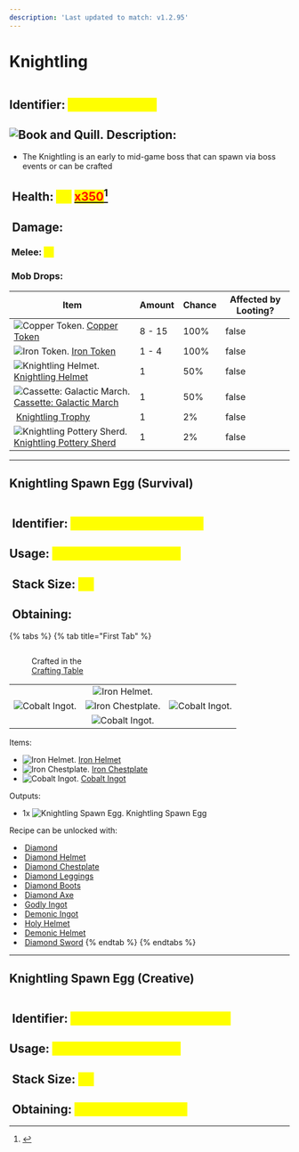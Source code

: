 ```yaml
---
description: 'Last updated to match: v1.2.95'
---
```


# Knightling

<figure><img src="https://github.com/ItsMePok/PFE/blob/wikiAssets/Entity/knightling.png?raw=true" alt=""><figcaption></figcaption></figure>

## <img src="https://minecraft.wiki/images/Name_Tag_JE2_BE2.png?cbdc1" alt="" data-size="line">Identifier: <mark style="color:yellow;">**poke:knightling**</mark> <a href="#identifier" id="identifier"></a>

## <img src="https://minecraft.wiki/images/Book_and_Quill_JE2_BE2.png?2128f" alt="Book and Quill." data-size="line"> Description: <a href="#description" id="description"></a>

* The Knightling is an early to mid-game boss that can spawn via boss events or can be crafted

## <img src="https://minecraft.wiki/images/Regeneration_JE3_BE2.png?86acf" alt="" data-size="line"> Health: <mark style="color:yellow;">20</mark> <img src="https://github.com/user-attachments/assets/d579487f-a02f-4807-b80e-a10225154437" alt="" data-size="line">[<mark style="color:red;">x350</mark>](#user-content-fn-1)[^1]

## <img src="https://minecraft.wiki/images/Strength_JE3_BE2.png?0494e" alt="" data-size="line"> Damage:

### <img src="https://minecraft.wiki/images/Iron_Sword_JE2_BE2.png?62770" alt="" data-size="line"> Melee: <mark style="color:yellow;">18</mark> <img src="https://github.com/user-attachments/assets/d579487f-a02f-4807-b80e-a10225154437" alt="" data-size="line"><img src="https://github.com/user-attachments/assets/d579487f-a02f-4807-b80e-a10225154437" alt="" data-size="line"><img src="https://github.com/user-attachments/assets/d579487f-a02f-4807-b80e-a10225154437" alt="" data-size="line"><img src="https://github.com/user-attachments/assets/d579487f-a02f-4807-b80e-a10225154437" alt="" data-size="line"><img src="https://github.com/user-attachments/assets/d579487f-a02f-4807-b80e-a10225154437" alt="" data-size="line"><img src="https://github.com/user-attachments/assets/d579487f-a02f-4807-b80e-a10225154437" alt="" data-size="line"><img src="https://github.com/user-attachments/assets/d579487f-a02f-4807-b80e-a10225154437" alt="" data-size="line"><img src="https://github.com/user-attachments/assets/d579487f-a02f-4807-b80e-a10225154437" alt="" data-size="line"><img src="https://github.com/user-attachments/assets/d579487f-a02f-4807-b80e-a10225154437" alt="" data-size="line">

### <img src="https://github.com/ItsMePok/PFE/blob/wikiAssets/wikiMain/chest_question.png?raw=true" alt="" data-size="line"> Mob Drops:

<table><thead><tr><th>Item</th><th>Amount</th><th>Chance</th><th data-type="checkbox">Affected by Looting?</th></tr></thead><tbody><tr><td><img src="https://github.com/ItsMePok/PFE/blob/wikiAssets/wikiMain/copper_token.png?raw=true" alt="Copper Token." data-size="line"> <a href="../../items/currency/tokens/copper-token.md">Copper Token</a></td><td>8 - 15</td><td>100%</td><td>false</td></tr><tr><td><img src="https://github.com/ItsMePok/PFE/blob/wikiAssets/wikiMain/iron_token.png?raw=true" alt="Iron Token." data-size="line"> <a href="../../items/currency/tokens/iron-token.md">Iron Token</a></td><td>1 - 4</td><td>100%</td><td>false</td></tr><tr><td><img src="https://github.com/ItsMePok/PFE/blob/wikiAssets/wikiMain/knightling_helmet.png?raw=true" alt="Knightling Helmet." data-size="line"> <a href="../../armor/knightling-helmet.md">Knightling Helmet</a></td><td>1</td><td>50%</td><td>false</td></tr><tr><td><img src="https://github.com/ItsMePok/PFE/blob/wikiAssets/wikiMain/cassette_galactic_march.png?raw=true" alt="Cassette: Galactic March." data-size="line"> <a href="../../misc-other-info/music-sound-effects/music/galactic-march.md">Cassette: Galactic March</a></td><td>1</td><td>50%</td><td>false</td></tr><tr><td><img src="https://github.com/ItsMePok/PFE/blob/wikiAssets/blockRenders/KnightlingTrophy.png?raw=true" alt=""> <a href="../../blocks/trophies/knightling-trophy.md">Knightling Trophy</a></td><td>1</td><td>2%</td><td>false</td></tr><tr><td><img src="https://github.com/ItsMePok/PFE/blob/wikiAssets/wikiMain/knightling_pottery_sherd.png?raw=true" alt="Knightling Pottery Sherd." data-size="line"> <a href="../../blocks/pottery-sherds/knightling-pottery-sherd.md">Knightling Pottery Sherd</a></td><td>1</td><td>2%</td><td>false</td></tr></tbody></table>

***

## Knightling Spawn Egg (Survival)

<figure><img src="https://github.com/ItsMePok/PFE/blob/wikiAssets/wikiMain/knightling_spawn_egg.png?raw=true" alt=""><figcaption></figcaption></figure>

## <img src="https://minecraft.wiki/images/Name_Tag_JE2_BE2.png?cbdc1" alt="" data-size="line"> Identifier: <mark style="color:yellow;">**poke:spawn\_knightling**</mark> <a href="#identifier" id="identifier"></a>

## Usage: <mark style="color:yellow;">Spawns the Knightling</mark> <a href="#usage" id="usage"></a>

## <img src="https://minecraft.wiki/images/Light_Gray_Bundle_JE1_BE1.png?b552e" alt="" data-size="line"> Stack Size: <mark style="color:yellow;">64</mark> <a href="#stack-size" id="stack-size"></a>

## <img src="https://minecraft.wiki/images/thumb/Crafting_Table_JE4_BE3.png/150px-Crafting_Table_JE4_BE3.png?5767f" alt="" data-size="line"> Obtaining: <a href="#obtaining" id="obtaining"></a>

{% tabs %}
{% tab title="First Tab" %}
<figure><img src="https://minecraft.wiki/images/thumb/Crafting_Table_JE4_BE3.png/150px-Crafting_Table_JE4_BE3.png?5767f" alt=""><figcaption><p>Crafted in the<br><a href="https://minecraft.wiki/w/Crafting_Table">Crafting Table</a></p></figcaption></figure>

|                                                                                                      |                                                                                                      |                                                                                                      |
| :--------------------------------------------------------------------------------------------------: | :--------------------------------------------------------------------------------------------------: | :--------------------------------------------------------------------------------------------------: |
|                                                                                                      |         ![Iron Helmet.](https://minecraft.wiki/images/Iron_Helmet_\(item\)_JE2_BE2.png?ba60b)        |                                                                                                      |
| ![Cobalt Ingot.](https://github.com/ItsMePok/PFE/blob/wikiAssets/wikiMain/cobalt_ingot.png?raw=true) |     ![Iron Chestplate.](https://minecraft.wiki/images/Iron_Chestplate_\(item\)_JE2_BE2.png?41965)    | ![Cobalt Ingot.](https://github.com/ItsMePok/PFE/blob/wikiAssets/wikiMain/cobalt_ingot.png?raw=true) |
|                                                                                                      | ![Cobalt Ingot.](https://github.com/ItsMePok/PFE/blob/wikiAssets/wikiMain/cobalt_ingot.png?raw=true) |                                                                                                      |

Items:

* <img src="https://minecraft.wiki/images/Iron_Helmet_(item)_JE2_BE2.png?ba60b" alt="Iron Helmet." data-size="line"> [Iron Helmet](https://minecraft.wiki/w/Iron_Helmet)
* <img src="https://minecraft.wiki/images/Iron_Chestplate_(item)_JE2_BE2.png?41965" alt="Iron Chestplate." data-size="line"> [Iron Chestplate](https://minecraft.wiki/w/Iron_Chestplate)
* <img src="https://github.com/ItsMePok/PFE/blob/wikiAssets/wikiMain/cobalt_ingot.png?raw=true" alt="Cobalt Ingot." data-size="line"> [Cobalt Ingot](../../items/ingots/cobalt-ingot.md)

Outputs:

* 1x <img src="https://github.com/ItsMePok/PFE/blob/wikiAssets/wikiMain/knightling_spawn_egg.png?raw=true" alt="Knightling Spawn Egg." data-size="line"> Knightling Spawn Egg

Recipe can be unlocked with:

* <img src="https://minecraft.wiki/images/Diamond_JE3_BE3.png?99d00" alt="" data-size="line"> [Diamond](https://minecraft.wiki/w/Diamond)
* <img src="https://minecraft.wiki/images/Diamond_Helmet_(item)_JE3_BE3.png?10be8" alt="" data-size="line"> [Diamond Helmet](https://minecraft.wiki/w/Diamond_Helmet)
* <img src="https://minecraft.wiki/images/Diamond_Chestplate_(item)_JE2_BE2.png?d2f93" alt="" data-size="line"> [Diamond Chestplate](https://minecraft.wiki/w/Diamond_Chestplate)
* <img src="https://minecraft.wiki/images/Diamond_Leggings_(item)_JE3_BE3.png?66034" alt="" data-size="line"> [Diamond Leggings](https://minecraft.wiki/w/Diamond_Leggings)
* <img src="https://minecraft.wiki/images/Diamond_Boots_(item)_JE3_BE3.png?366b7" alt="" data-size="line"> [Diamond Boots](https://minecraft.wiki/w/Diamond_Boots)
* <img src="https://minecraft.wiki/images/Diamond_Axe_JE3_BE3.png?99125" alt="" data-size="line"> [Diamond Axe](https://minecraft.wiki/w/Diamond_Axe)
* <img src="https://github.com/ItsMePok/PFE/blob/wikiAssets/wikiMain/godly_ingot.png?raw=true" alt="" data-size="line"> [Godly Ingot](../../items/ingots/godly-ingot.md)
* <img src="https://github.com/ItsMePok/PFE/blob/wikiAssets/wikiMain/demonic_ingot.png?raw=true" alt="" data-size="line"> [Demonic Ingot](../../items/ingots/demonic-ingot.md)
* <img src="https://github.com/ItsMePok/PFE/blob/wikiAssets/wikiMain/holy_helmet.png?raw=true" alt="" data-size="line"> [Holy Helmet](../../armor/full-armor-sets/holy-armor.md#holy-helmet)
* <img src="https://github.com/ItsMePok/PFE/blob/wikiAssets/wikiMain/demonic_helmet.png?raw=true" alt="" data-size="line"> [Demonic Helmet](../../armor/full-armor-sets/demonic-armor.md#demonic-helmet)
* <img src="https://minecraft.wiki/images/Diamond_Sword_JE3_BE3.png?24296" alt="" data-size="line"> [Diamond Sword](https://minecraft.wiki/w/Diamond_Sword)
{% endtab %}
{% endtabs %}

***

## Knightling Spawn Egg (Creative)

<figure><img src="https://github.com/ItsMePok/PFE/blob/wikiAssets/wikiMain/knightling_spawn_egg.png?raw=true" alt=""><figcaption></figcaption></figure>

## <img src="https://minecraft.wiki/images/Name_Tag_JE2_BE2.png?cbdc1" alt="" data-size="line"> Identifier: <mark style="color:yellow;">**poke:knightling\_spawn\_egg**</mark> <a href="#identifier" id="identifier"></a>

## Usage: <mark style="color:yellow;">Spawns the Knightling</mark> <a href="#usage" id="usage"></a>

## <img src="https://minecraft.wiki/images/Light_Gray_Bundle_JE1_BE1.png?b552e" alt="" data-size="line"> Stack Size: <mark style="color:yellow;">64</mark> <a href="#stack-size" id="stack-size"></a>

## <img src="https://minecraft.wiki/images/thumb/Crafting_Table_JE4_BE3.png/150px-Crafting_Table_JE4_BE3.png?5767f" alt="" data-size="line"> Obtaining: <mark style="color:yellow;">Creative Mode Only</mark> <a href="#obtaining" id="obtaining"></a>

[^1]: <img src="https://github.com/user-attachments/assets/d579487f-a02f-4807-b80e-a10225154437" alt="" data-size="line"><img src="https://github.com/user-attachments/assets/d579487f-a02f-4807-b80e-a10225154437" alt="" data-size="line"><img src="https://github.com/user-attachments/assets/d579487f-a02f-4807-b80e-a10225154437" alt="" data-size="line"><img src="https://github.com/user-attachments/assets/d579487f-a02f-4807-b80e-a10225154437" alt="" data-size="line"><img src="https://github.com/user-attachments/assets/d579487f-a02f-4807-b80e-a10225154437" alt="" data-size="line"><img src="https://github.com/user-attachments/assets/d579487f-a02f-4807-b80e-a10225154437" alt="" data-size="line"><img src="https://github.com/user-attachments/assets/d579487f-a02f-4807-b80e-a10225154437" alt="" data-size="line"><img src="https://github.com/user-attachments/assets/d579487f-a02f-4807-b80e-a10225154437" alt="" data-size="line"><img src="https://github.com/user-attachments/assets/d579487f-a02f-4807-b80e-a10225154437" alt="" data-size="line"><img src="https://github.com/user-attachments/assets/d579487f-a02f-4807-b80e-a10225154437" alt="" data-size="line"><img src="https://github.com/user-attachments/assets/d579487f-a02f-4807-b80e-a10225154437" alt="" data-size="line"><img src="https://github.com/user-attachments/assets/d579487f-a02f-4807-b80e-a10225154437" alt="" data-size="line"><img src="https://github.com/user-attachments/assets/d579487f-a02f-4807-b80e-a10225154437" alt="" data-size="line"><img src="https://github.com/user-attachments/assets/d579487f-a02f-4807-b80e-a10225154437" alt="" data-size="line"><img src="https://github.com/user-attachments/assets/d579487f-a02f-4807-b80e-a10225154437" alt="" data-size="line"><img src="https://github.com/user-attachments/assets/d579487f-a02f-4807-b80e-a10225154437" alt="" data-size="line"><img src="https://github.com/user-attachments/assets/d579487f-a02f-4807-b80e-a10225154437" alt="" data-size="line"><img src="https://github.com/user-attachments/assets/d579487f-a02f-4807-b80e-a10225154437" alt="" data-size="line"><img src="https://github.com/user-attachments/assets/d579487f-a02f-4807-b80e-a10225154437" alt="" data-size="line"><img src="https://github.com/user-attachments/assets/d579487f-a02f-4807-b80e-a10225154437" alt="" data-size="line"><img src="https://github.com/user-attachments/assets/d579487f-a02f-4807-b80e-a10225154437" alt="" data-size="line"><img src="https://github.com/user-attachments/assets/d579487f-a02f-4807-b80e-a10225154437" alt="" data-size="line"><img src="https://github.com/user-attachments/assets/d579487f-a02f-4807-b80e-a10225154437" alt="" data-size="line"><img src="https://github.com/user-attachments/assets/d579487f-a02f-4807-b80e-a10225154437" alt="" data-size="line"><img src="https://github.com/user-attachments/assets/d579487f-a02f-4807-b80e-a10225154437" alt="" data-size="line"><img src="https://github.com/user-attachments/assets/d579487f-a02f-4807-b80e-a10225154437" alt="" data-size="line"><img src="https://github.com/user-attachments/assets/d579487f-a02f-4807-b80e-a10225154437" alt="" data-size="line"><img src="https://github.com/user-attachments/assets/d579487f-a02f-4807-b80e-a10225154437" alt="" data-size="line"><img src="https://github.com/user-attachments/assets/d579487f-a02f-4807-b80e-a10225154437" alt="" data-size="line"><img src="https://github.com/user-attachments/assets/d579487f-a02f-4807-b80e-a10225154437" alt="" data-size="line"><img src="https://github.com/user-attachments/assets/d579487f-a02f-4807-b80e-a10225154437" alt="" data-size="line"><img src="https://github.com/user-attachments/assets/d579487f-a02f-4807-b80e-a10225154437" alt="" data-size="line"><img src="https://github.com/user-attachments/assets/d579487f-a02f-4807-b80e-a10225154437" alt="" data-size="line"><img src="https://github.com/user-attachments/assets/d579487f-a02f-4807-b80e-a10225154437" alt="" data-size="line"><img src="https://github.com/user-attachments/assets/d579487f-a02f-4807-b80e-a10225154437" alt="" data-size="line"><img src="https://github.com/user-attachments/assets/d579487f-a02f-4807-b80e-a10225154437" alt="" data-size="line"><img src="https://github.com/user-attachments/assets/d579487f-a02f-4807-b80e-a10225154437" alt="" data-size="line"><img src="https://github.com/user-attachments/assets/d579487f-a02f-4807-b80e-a10225154437" alt="" data-size="line"><img src="https://github.com/user-attachments/assets/d579487f-a02f-4807-b80e-a10225154437" alt="" data-size="line"><img src="https://github.com/user-attachments/assets/d579487f-a02f-4807-b80e-a10225154437" alt="" data-size="line"><img src="https://github.com/user-attachments/assets/d579487f-a02f-4807-b80e-a10225154437" alt="" data-size="line"><img src="https://github.com/user-attachments/assets/d579487f-a02f-4807-b80e-a10225154437" alt="" data-size="line"><img src="https://github.com/user-attachments/assets/d579487f-a02f-4807-b80e-a10225154437" alt="" data-size="line"><img src="https://github.com/user-attachments/assets/d579487f-a02f-4807-b80e-a10225154437" alt="" data-size="line"><img src="https://github.com/user-attachments/assets/d579487f-a02f-4807-b80e-a10225154437" alt="" data-size="line"><img src="https://github.com/user-attachments/assets/d579487f-a02f-4807-b80e-a10225154437" alt="" data-size="line"><img src="https://github.com/user-attachments/assets/d579487f-a02f-4807-b80e-a10225154437" alt="" data-size="line"><img src="https://github.com/user-attachments/assets/d579487f-a02f-4807-b80e-a10225154437" alt="" data-size="line"><img src="https://github.com/user-attachments/assets/d579487f-a02f-4807-b80e-a10225154437" alt="" data-size="line"><img src="https://github.com/user-attachments/assets/d579487f-a02f-4807-b80e-a10225154437" alt="" data-size="line"><img src="https://github.com/user-attachments/assets/d579487f-a02f-4807-b80e-a10225154437" alt="" data-size="line"><img src="https://github.com/user-attachments/assets/d579487f-a02f-4807-b80e-a10225154437" alt="" data-size="line"><img src="https://github.com/user-attachments/assets/d579487f-a02f-4807-b80e-a10225154437" alt="" data-size="line"><img src="https://github.com/user-attachments/assets/d579487f-a02f-4807-b80e-a10225154437" alt="" data-size="line"><img src="https://github.com/user-attachments/assets/d579487f-a02f-4807-b80e-a10225154437" alt="" data-size="line"><img src="https://github.com/user-attachments/assets/d579487f-a02f-4807-b80e-a10225154437" alt="" data-size="line"><img src="https://github.com/user-attachments/assets/d579487f-a02f-4807-b80e-a10225154437" alt="" data-size="line"><img src="https://github.com/user-attachments/assets/d579487f-a02f-4807-b80e-a10225154437" alt="" data-size="line"><img src="https://github.com/user-attachments/assets/d579487f-a02f-4807-b80e-a10225154437" alt="" data-size="line"><img src="https://github.com/user-attachments/assets/d579487f-a02f-4807-b80e-a10225154437" alt="" data-size="line"><img src="https://github.com/user-attachments/assets/d579487f-a02f-4807-b80e-a10225154437" alt="" data-size="line"><img src="https://github.com/user-attachments/assets/d579487f-a02f-4807-b80e-a10225154437" alt="" data-size="line"><img src="https://github.com/user-attachments/assets/d579487f-a02f-4807-b80e-a10225154437" alt="" data-size="line"><img src="https://github.com/user-attachments/assets/d579487f-a02f-4807-b80e-a10225154437" alt="" data-size="line"><img src="https://github.com/user-attachments/assets/d579487f-a02f-4807-b80e-a10225154437" alt="" data-size="line"><img src="https://github.com/user-attachments/assets/d579487f-a02f-4807-b80e-a10225154437" alt="" data-size="line"><img src="https://github.com/user-attachments/assets/d579487f-a02f-4807-b80e-a10225154437" alt="" data-size="line"><img src="https://github.com/user-attachments/assets/d579487f-a02f-4807-b80e-a10225154437" alt="" data-size="line"><img src="https://github.com/user-attachments/assets/d579487f-a02f-4807-b80e-a10225154437" alt="" data-size="line"><img src="https://github.com/user-attachments/assets/d579487f-a02f-4807-b80e-a10225154437" alt="" data-size="line"><img src="https://github.com/user-attachments/assets/d579487f-a02f-4807-b80e-a10225154437" alt="" data-size="line"><img src="https://github.com/user-attachments/assets/d579487f-a02f-4807-b80e-a10225154437" alt="" data-size="line"><img src="https://github.com/user-attachments/assets/d579487f-a02f-4807-b80e-a10225154437" alt="" data-size="line"><img src="https://github.com/user-attachments/assets/d579487f-a02f-4807-b80e-a10225154437" alt="" data-size="line"><img src="https://github.com/user-attachments/assets/d579487f-a02f-4807-b80e-a10225154437" alt="" data-size="line"><img src="https://github.com/user-attachments/assets/d579487f-a02f-4807-b80e-a10225154437" alt="" data-size="line"><img src="https://github.com/user-attachments/assets/d579487f-a02f-4807-b80e-a10225154437" alt="" data-size="line"><img src="https://github.com/user-attachments/assets/d579487f-a02f-4807-b80e-a10225154437" alt="" data-size="line"><img src="https://github.com/user-attachments/assets/d579487f-a02f-4807-b80e-a10225154437" alt="" data-size="line"><img src="https://github.com/user-attachments/assets/d579487f-a02f-4807-b80e-a10225154437" alt="" data-size="line"><img src="https://github.com/user-attachments/assets/d579487f-a02f-4807-b80e-a10225154437" alt="" data-size="line"><img src="https://github.com/user-attachments/assets/d579487f-a02f-4807-b80e-a10225154437" alt="" data-size="line"><img src="https://github.com/user-attachments/assets/d579487f-a02f-4807-b80e-a10225154437" alt="" data-size="line"><img src="https://github.com/user-attachments/assets/d579487f-a02f-4807-b80e-a10225154437" alt="" data-size="line"><img src="https://github.com/user-attachments/assets/d579487f-a02f-4807-b80e-a10225154437" alt="" data-size="line"><img src="https://github.com/user-attachments/assets/d579487f-a02f-4807-b80e-a10225154437" alt="" data-size="line"><img src="https://github.com/user-attachments/assets/d579487f-a02f-4807-b80e-a10225154437" alt="" data-size="line"><img src="https://github.com/user-attachments/assets/d579487f-a02f-4807-b80e-a10225154437" alt="" data-size="line"><img src="https://github.com/user-attachments/assets/d579487f-a02f-4807-b80e-a10225154437" alt="" data-size="line"><img src="https://github.com/user-attachments/assets/d579487f-a02f-4807-b80e-a10225154437" alt="" data-size="line"><img src="https://github.com/user-attachments/assets/d579487f-a02f-4807-b80e-a10225154437" alt="" data-size="line"><img src="https://github.com/user-attachments/assets/d579487f-a02f-4807-b80e-a10225154437" alt="" data-size="line"><img src="https://github.com/user-attachments/assets/d579487f-a02f-4807-b80e-a10225154437" alt="" data-size="line"><img src="https://github.com/user-attachments/assets/d579487f-a02f-4807-b80e-a10225154437" alt="" data-size="line"><img src="https://github.com/user-attachments/assets/d579487f-a02f-4807-b80e-a10225154437" alt="" data-size="line"><img src="https://github.com/user-attachments/assets/d579487f-a02f-4807-b80e-a10225154437" alt="" data-size="line"><img src="https://github.com/user-attachments/assets/d579487f-a02f-4807-b80e-a10225154437" alt="" data-size="line"><img src="https://github.com/user-attachments/assets/d579487f-a02f-4807-b80e-a10225154437" alt="" data-size="line"><img src="https://github.com/user-attachments/assets/d579487f-a02f-4807-b80e-a10225154437" alt="" data-size="line"><img src="https://github.com/user-attachments/assets/d579487f-a02f-4807-b80e-a10225154437" alt="" data-size="line"><img src="https://github.com/user-attachments/assets/d579487f-a02f-4807-b80e-a10225154437" alt="" data-size="line"><img src="https://github.com/user-attachments/assets/d579487f-a02f-4807-b80e-a10225154437" alt="" data-size="line"><img src="https://github.com/user-attachments/assets/d579487f-a02f-4807-b80e-a10225154437" alt="" data-size="line"><img src="https://github.com/user-attachments/assets/d579487f-a02f-4807-b80e-a10225154437" alt="" data-size="line"><img src="https://github.com/user-attachments/assets/d579487f-a02f-4807-b80e-a10225154437" alt="" data-size="line"><img src="https://github.com/user-attachments/assets/d579487f-a02f-4807-b80e-a10225154437" alt="" data-size="line"><img src="https://github.com/user-attachments/assets/d579487f-a02f-4807-b80e-a10225154437" alt="" data-size="line"><img src="https://github.com/user-attachments/assets/d579487f-a02f-4807-b80e-a10225154437" alt="" data-size="line"><img src="https://github.com/user-attachments/assets/d579487f-a02f-4807-b80e-a10225154437" alt="" data-size="line"><img src="https://github.com/user-attachments/assets/d579487f-a02f-4807-b80e-a10225154437" alt="" data-size="line"><img src="https://github.com/user-attachments/assets/d579487f-a02f-4807-b80e-a10225154437" alt="" data-size="line"><img src="https://github.com/user-attachments/assets/d579487f-a02f-4807-b80e-a10225154437" alt="" data-size="line"><img src="https://github.com/user-attachments/assets/d579487f-a02f-4807-b80e-a10225154437" alt="" data-size="line"><img src="https://github.com/user-attachments/assets/d579487f-a02f-4807-b80e-a10225154437" alt="" data-size="line"><img src="https://github.com/user-attachments/assets/d579487f-a02f-4807-b80e-a10225154437" alt="" data-size="line"><img src="https://github.com/user-attachments/assets/d579487f-a02f-4807-b80e-a10225154437" alt="" data-size="line"><img src="https://github.com/user-attachments/assets/d579487f-a02f-4807-b80e-a10225154437" alt="" data-size="line"><img src="https://github.com/user-attachments/assets/d579487f-a02f-4807-b80e-a10225154437" alt="" data-size="line"><img src="https://github.com/user-attachments/assets/d579487f-a02f-4807-b80e-a10225154437" alt="" data-size="line"><img src="https://github.com/user-attachments/assets/d579487f-a02f-4807-b80e-a10225154437" alt="" data-size="line"><img src="https://github.com/user-attachments/assets/d579487f-a02f-4807-b80e-a10225154437" alt="" data-size="line"><img src="https://github.com/user-attachments/assets/d579487f-a02f-4807-b80e-a10225154437" alt="" data-size="line"><img src="https://github.com/user-attachments/assets/d579487f-a02f-4807-b80e-a10225154437" alt="" data-size="line"><img src="https://github.com/user-attachments/assets/d579487f-a02f-4807-b80e-a10225154437" alt="" data-size="line"><img src="https://github.com/user-attachments/assets/d579487f-a02f-4807-b80e-a10225154437" alt="" data-size="line"><img src="https://github.com/user-attachments/assets/d579487f-a02f-4807-b80e-a10225154437" alt="" data-size="line"><img src="https://github.com/user-attachments/assets/d579487f-a02f-4807-b80e-a10225154437" alt="" data-size="line"><img src="https://github.com/user-attachments/assets/d579487f-a02f-4807-b80e-a10225154437" alt="" data-size="line"><img src="https://github.com/user-attachments/assets/d579487f-a02f-4807-b80e-a10225154437" alt="" data-size="line"><img src="https://github.com/user-attachments/assets/d579487f-a02f-4807-b80e-a10225154437" alt="" data-size="line"><img src="https://github.com/user-attachments/assets/d579487f-a02f-4807-b80e-a10225154437" alt="" data-size="line"><img src="https://github.com/user-attachments/assets/d579487f-a02f-4807-b80e-a10225154437" alt="" data-size="line"><img src="https://github.com/user-attachments/assets/d579487f-a02f-4807-b80e-a10225154437" alt="" data-size="line"><img src="https://github.com/user-attachments/assets/d579487f-a02f-4807-b80e-a10225154437" alt="" data-size="line"><img src="https://github.com/user-attachments/assets/d579487f-a02f-4807-b80e-a10225154437" alt="" data-size="line"><img src="https://github.com/user-attachments/assets/d579487f-a02f-4807-b80e-a10225154437" alt="" data-size="line"><img src="https://github.com/user-attachments/assets/d579487f-a02f-4807-b80e-a10225154437" alt="" data-size="line"><img src="https://github.com/user-attachments/assets/d579487f-a02f-4807-b80e-a10225154437" alt="" data-size="line"><img src="https://github.com/user-attachments/assets/d579487f-a02f-4807-b80e-a10225154437" alt="" data-size="line"><img src="https://github.com/user-attachments/assets/d579487f-a02f-4807-b80e-a10225154437" alt="" data-size="line"><img src="https://github.com/user-attachments/assets/d579487f-a02f-4807-b80e-a10225154437" alt="" data-size="line"><img src="https://github.com/user-attachments/assets/d579487f-a02f-4807-b80e-a10225154437" alt="" data-size="line"><img src="https://github.com/user-attachments/assets/d579487f-a02f-4807-b80e-a10225154437" alt="" data-size="line"><img src="https://github.com/user-attachments/assets/d579487f-a02f-4807-b80e-a10225154437" alt="" data-size="line"><img src="https://github.com/user-attachments/assets/d579487f-a02f-4807-b80e-a10225154437" alt="" data-size="line"><img src="https://github.com/user-attachments/assets/d579487f-a02f-4807-b80e-a10225154437" alt="" data-size="line"><img src="https://github.com/user-attachments/assets/d579487f-a02f-4807-b80e-a10225154437" alt="" data-size="line"><img src="https://github.com/user-attachments/assets/d579487f-a02f-4807-b80e-a10225154437" alt="" data-size="line"><img src="https://github.com/user-attachments/assets/d579487f-a02f-4807-b80e-a10225154437" alt="" data-size="line"><img src="https://github.com/user-attachments/assets/d579487f-a02f-4807-b80e-a10225154437" alt="" data-size="line"><img src="https://github.com/user-attachments/assets/d579487f-a02f-4807-b80e-a10225154437" alt="" data-size="line"><img src="https://github.com/user-attachments/assets/d579487f-a02f-4807-b80e-a10225154437" alt="" data-size="line"><img src="https://github.com/user-attachments/assets/d579487f-a02f-4807-b80e-a10225154437" alt="" data-size="line"><img src="https://github.com/user-attachments/assets/d579487f-a02f-4807-b80e-a10225154437" alt="" data-size="line"><img src="https://github.com/user-attachments/assets/d579487f-a02f-4807-b80e-a10225154437" alt="" data-size="line"><img src="https://github.com/user-attachments/assets/d579487f-a02f-4807-b80e-a10225154437" alt="" data-size="line"><img src="https://github.com/user-attachments/assets/d579487f-a02f-4807-b80e-a10225154437" alt="" data-size="line"><img src="https://github.com/user-attachments/assets/d579487f-a02f-4807-b80e-a10225154437" alt="" data-size="line"><img src="https://github.com/user-attachments/assets/d579487f-a02f-4807-b80e-a10225154437" alt="" data-size="line"><img src="https://github.com/user-attachments/assets/d579487f-a02f-4807-b80e-a10225154437" alt="" data-size="line"><img src="https://github.com/user-attachments/assets/d579487f-a02f-4807-b80e-a10225154437" alt="" data-size="line"><img src="https://github.com/user-attachments/assets/d579487f-a02f-4807-b80e-a10225154437" alt="" data-size="line"><img src="https://github.com/user-attachments/assets/d579487f-a02f-4807-b80e-a10225154437" alt="" data-size="line"><img src="https://github.com/user-attachments/assets/d579487f-a02f-4807-b80e-a10225154437" alt="" data-size="line"><img src="https://github.com/user-attachments/assets/d579487f-a02f-4807-b80e-a10225154437" alt="" data-size="line"><img src="https://github.com/user-attachments/assets/d579487f-a02f-4807-b80e-a10225154437" alt="" data-size="line"><img src="https://github.com/user-attachments/assets/d579487f-a02f-4807-b80e-a10225154437" alt="" data-size="line"><img src="https://github.com/user-attachments/assets/d579487f-a02f-4807-b80e-a10225154437" alt="" data-size="line"><img src="https://github.com/user-attachments/assets/d579487f-a02f-4807-b80e-a10225154437" alt="" data-size="line"><img src="https://github.com/user-attachments/assets/d579487f-a02f-4807-b80e-a10225154437" alt="" data-size="line"><img src="https://github.com/user-attachments/assets/d579487f-a02f-4807-b80e-a10225154437" alt="" data-size="line"><img src="https://github.com/user-attachments/assets/d579487f-a02f-4807-b80e-a10225154437" alt="" data-size="line"><img src="https://github.com/user-attachments/assets/d579487f-a02f-4807-b80e-a10225154437" alt="" data-size="line"><img src="https://github.com/user-attachments/assets/d579487f-a02f-4807-b80e-a10225154437" alt="" data-size="line"><img src="https://github.com/user-attachments/assets/d579487f-a02f-4807-b80e-a10225154437" alt="" data-size="line"><img src="https://github.com/user-attachments/assets/d579487f-a02f-4807-b80e-a10225154437" alt="" data-size="line"><img src="https://github.com/user-attachments/assets/d579487f-a02f-4807-b80e-a10225154437" alt="" data-size="line"><img src="https://github.com/user-attachments/assets/d579487f-a02f-4807-b80e-a10225154437" alt="" data-size="line"><img src="https://github.com/user-attachments/assets/d579487f-a02f-4807-b80e-a10225154437" alt="" data-size="line"><img src="https://github.com/user-attachments/assets/d579487f-a02f-4807-b80e-a10225154437" alt="" data-size="line"><img src="https://github.com/user-attachments/assets/d579487f-a02f-4807-b80e-a10225154437" alt="" data-size="line"><img src="https://github.com/user-attachments/assets/d579487f-a02f-4807-b80e-a10225154437" alt="" data-size="line"><img src="https://github.com/user-attachments/assets/d579487f-a02f-4807-b80e-a10225154437" alt="" data-size="line"><img src="https://github.com/user-attachments/assets/d579487f-a02f-4807-b80e-a10225154437" alt="" data-size="line"><img src="https://github.com/user-attachments/assets/d579487f-a02f-4807-b80e-a10225154437" alt="" data-size="line"><img src="https://github.com/user-attachments/assets/d579487f-a02f-4807-b80e-a10225154437" alt="" data-size="line"><img src="https://github.com/user-attachments/assets/d579487f-a02f-4807-b80e-a10225154437" alt="" data-size="line"><img src="https://github.com/user-attachments/assets/d579487f-a02f-4807-b80e-a10225154437" alt="" data-size="line"><img src="https://github.com/user-attachments/assets/d579487f-a02f-4807-b80e-a10225154437" alt="" data-size="line"><img src="https://github.com/user-attachments/assets/d579487f-a02f-4807-b80e-a10225154437" alt="" data-size="line"><img src="https://github.com/user-attachments/assets/d579487f-a02f-4807-b80e-a10225154437" alt="" data-size="line"><img src="https://github.com/user-attachments/assets/d579487f-a02f-4807-b80e-a10225154437" alt="" data-size="line"><img src="https://github.com/user-attachments/assets/d579487f-a02f-4807-b80e-a10225154437" alt="" data-size="line"><img src="https://github.com/user-attachments/assets/d579487f-a02f-4807-b80e-a10225154437" alt="" data-size="line"><img src="https://github.com/user-attachments/assets/d579487f-a02f-4807-b80e-a10225154437" alt="" data-size="line"><img src="https://github.com/user-attachments/assets/d579487f-a02f-4807-b80e-a10225154437" alt="" data-size="line"><img src="https://github.com/user-attachments/assets/d579487f-a02f-4807-b80e-a10225154437" alt="" data-size="line"><img src="https://github.com/user-attachments/assets/d579487f-a02f-4807-b80e-a10225154437" alt="" data-size="line"><img src="https://github.com/user-attachments/assets/d579487f-a02f-4807-b80e-a10225154437" alt="" data-size="line"><img src="https://github.com/user-attachments/assets/d579487f-a02f-4807-b80e-a10225154437" alt="" data-size="line"><img src="https://github.com/user-attachments/assets/d579487f-a02f-4807-b80e-a10225154437" alt="" data-size="line"><img src="https://github.com/user-attachments/assets/d579487f-a02f-4807-b80e-a10225154437" alt="" data-size="line"><img src="https://github.com/user-attachments/assets/d579487f-a02f-4807-b80e-a10225154437" alt="" data-size="line"><img src="https://github.com/user-attachments/assets/d579487f-a02f-4807-b80e-a10225154437" alt="" data-size="line"><img src="https://github.com/user-attachments/assets/d579487f-a02f-4807-b80e-a10225154437" alt="" data-size="line"><img src="https://github.com/user-attachments/assets/d579487f-a02f-4807-b80e-a10225154437" alt="" data-size="line"><img src="https://github.com/user-attachments/assets/d579487f-a02f-4807-b80e-a10225154437" alt="" data-size="line"><img src="https://github.com/user-attachments/assets/d579487f-a02f-4807-b80e-a10225154437" alt="" data-size="line"><img src="https://github.com/user-attachments/assets/d579487f-a02f-4807-b80e-a10225154437" alt="" data-size="line"><img src="https://github.com/user-attachments/assets/d579487f-a02f-4807-b80e-a10225154437" alt="" data-size="line"><img src="https://github.com/user-attachments/assets/d579487f-a02f-4807-b80e-a10225154437" alt="" data-size="line"><img src="https://github.com/user-attachments/assets/d579487f-a02f-4807-b80e-a10225154437" alt="" data-size="line"><img src="https://github.com/user-attachments/assets/d579487f-a02f-4807-b80e-a10225154437" alt="" data-size="line"><img src="https://github.com/user-attachments/assets/d579487f-a02f-4807-b80e-a10225154437" alt="" data-size="line"><img src="https://github.com/user-attachments/assets/d579487f-a02f-4807-b80e-a10225154437" alt="" data-size="line"><img src="https://github.com/user-attachments/assets/d579487f-a02f-4807-b80e-a10225154437" alt="" data-size="line"><img src="https://github.com/user-attachments/assets/d579487f-a02f-4807-b80e-a10225154437" alt="" data-size="line"><img src="https://github.com/user-attachments/assets/d579487f-a02f-4807-b80e-a10225154437" alt="" data-size="line"><img src="https://github.com/user-attachments/assets/d579487f-a02f-4807-b80e-a10225154437" alt="" data-size="line"><img src="https://github.com/user-attachments/assets/d579487f-a02f-4807-b80e-a10225154437" alt="" data-size="line"><img src="https://github.com/user-attachments/assets/d579487f-a02f-4807-b80e-a10225154437" alt="" data-size="line"><img src="https://github.com/user-attachments/assets/d579487f-a02f-4807-b80e-a10225154437" alt="" data-size="line"><img src="https://github.com/user-attachments/assets/d579487f-a02f-4807-b80e-a10225154437" alt="" data-size="line"><img src="https://github.com/user-attachments/assets/d579487f-a02f-4807-b80e-a10225154437" alt="" data-size="line"><img src="https://github.com/user-attachments/assets/d579487f-a02f-4807-b80e-a10225154437" alt="" data-size="line"><img src="https://github.com/user-attachments/assets/d579487f-a02f-4807-b80e-a10225154437" alt="" data-size="line"><img src="https://github.com/user-attachments/assets/d579487f-a02f-4807-b80e-a10225154437" alt="" data-size="line"><img src="https://github.com/user-attachments/assets/d579487f-a02f-4807-b80e-a10225154437" alt="" data-size="line"><img src="https://github.com/user-attachments/assets/d579487f-a02f-4807-b80e-a10225154437" alt="" data-size="line"><img src="https://github.com/user-attachments/assets/d579487f-a02f-4807-b80e-a10225154437" alt="" data-size="line"><img src="https://github.com/user-attachments/assets/d579487f-a02f-4807-b80e-a10225154437" alt="" data-size="line"><img src="https://github.com/user-attachments/assets/d579487f-a02f-4807-b80e-a10225154437" alt="" data-size="line"><img src="https://github.com/user-attachments/assets/d579487f-a02f-4807-b80e-a10225154437" alt="" data-size="line"><img src="https://github.com/user-attachments/assets/d579487f-a02f-4807-b80e-a10225154437" alt="" data-size="line"><img src="https://github.com/user-attachments/assets/d579487f-a02f-4807-b80e-a10225154437" alt="" data-size="line"><img src="https://github.com/user-attachments/assets/d579487f-a02f-4807-b80e-a10225154437" alt="" data-size="line"><img src="https://github.com/user-attachments/assets/d579487f-a02f-4807-b80e-a10225154437" alt="" data-size="line"><img src="https://github.com/user-attachments/assets/d579487f-a02f-4807-b80e-a10225154437" alt="" data-size="line"><img src="https://github.com/user-attachments/assets/d579487f-a02f-4807-b80e-a10225154437" alt="" data-size="line"><img src="https://github.com/user-attachments/assets/d579487f-a02f-4807-b80e-a10225154437" alt="" data-size="line"><img src="https://github.com/user-attachments/assets/d579487f-a02f-4807-b80e-a10225154437" alt="" data-size="line"><img src="https://github.com/user-attachments/assets/d579487f-a02f-4807-b80e-a10225154437" alt="" data-size="line"><img src="https://github.com/user-attachments/assets/d579487f-a02f-4807-b80e-a10225154437" alt="" data-size="line"><img src="https://github.com/user-attachments/assets/d579487f-a02f-4807-b80e-a10225154437" alt="" data-size="line"><img src="https://github.com/user-attachments/assets/d579487f-a02f-4807-b80e-a10225154437" alt="" data-size="line"><img src="https://github.com/user-attachments/assets/d579487f-a02f-4807-b80e-a10225154437" alt="" data-size="line"><img src="https://github.com/user-attachments/assets/d579487f-a02f-4807-b80e-a10225154437" alt="" data-size="line"><img src="https://github.com/user-attachments/assets/d579487f-a02f-4807-b80e-a10225154437" alt="" data-size="line"><img src="https://github.com/user-attachments/assets/d579487f-a02f-4807-b80e-a10225154437" alt="" data-size="line"><img src="https://github.com/user-attachments/assets/d579487f-a02f-4807-b80e-a10225154437" alt="" data-size="line"><img src="https://github.com/user-attachments/assets/d579487f-a02f-4807-b80e-a10225154437" alt="" data-size="line"><img src="https://github.com/user-attachments/assets/d579487f-a02f-4807-b80e-a10225154437" alt="" data-size="line"><img src="https://github.com/user-attachments/assets/d579487f-a02f-4807-b80e-a10225154437" alt="" data-size="line"><img src="https://github.com/user-attachments/assets/d579487f-a02f-4807-b80e-a10225154437" alt="" data-size="line"><img src="https://github.com/user-attachments/assets/d579487f-a02f-4807-b80e-a10225154437" alt="" data-size="line"><img src="https://github.com/user-attachments/assets/d579487f-a02f-4807-b80e-a10225154437" alt="" data-size="line"><img src="https://github.com/user-attachments/assets/d579487f-a02f-4807-b80e-a10225154437" alt="" data-size="line"><img src="https://github.com/user-attachments/assets/d579487f-a02f-4807-b80e-a10225154437" alt="" data-size="line"><img src="https://github.com/user-attachments/assets/d579487f-a02f-4807-b80e-a10225154437" alt="" data-size="line"><img src="https://github.com/user-attachments/assets/d579487f-a02f-4807-b80e-a10225154437" alt="" data-size="line"><img src="https://github.com/user-attachments/assets/d579487f-a02f-4807-b80e-a10225154437" alt="" data-size="line"><img src="https://github.com/user-attachments/assets/d579487f-a02f-4807-b80e-a10225154437" alt="" data-size="line"><img src="https://github.com/user-attachments/assets/d579487f-a02f-4807-b80e-a10225154437" alt="" data-size="line"><img src="https://github.com/user-attachments/assets/d579487f-a02f-4807-b80e-a10225154437" alt="" data-size="line"><img src="https://github.com/user-attachments/assets/d579487f-a02f-4807-b80e-a10225154437" alt="" data-size="line"><img src="https://github.com/user-attachments/assets/d579487f-a02f-4807-b80e-a10225154437" alt="" data-size="line"><img src="https://github.com/user-attachments/assets/d579487f-a02f-4807-b80e-a10225154437" alt="" data-size="line"><img src="https://github.com/user-attachments/assets/d579487f-a02f-4807-b80e-a10225154437" alt="" data-size="line"><img src="https://github.com/user-attachments/assets/d579487f-a02f-4807-b80e-a10225154437" alt="" data-size="line"><img src="https://github.com/user-attachments/assets/d579487f-a02f-4807-b80e-a10225154437" alt="" data-size="line"><img src="https://github.com/user-attachments/assets/d579487f-a02f-4807-b80e-a10225154437" alt="" data-size="line"><img src="https://github.com/user-attachments/assets/d579487f-a02f-4807-b80e-a10225154437" alt="" data-size="line"><img src="https://github.com/user-attachments/assets/d579487f-a02f-4807-b80e-a10225154437" alt="" data-size="line"><img src="https://github.com/user-attachments/assets/d579487f-a02f-4807-b80e-a10225154437" alt="" data-size="line"><img src="https://github.com/user-attachments/assets/d579487f-a02f-4807-b80e-a10225154437" alt="" data-size="line"><img src="https://github.com/user-attachments/assets/d579487f-a02f-4807-b80e-a10225154437" alt="" data-size="line"><img src="https://github.com/user-attachments/assets/d579487f-a02f-4807-b80e-a10225154437" alt="" data-size="line"><img src="https://github.com/user-attachments/assets/d579487f-a02f-4807-b80e-a10225154437" alt="" data-size="line"><img src="https://github.com/user-attachments/assets/d579487f-a02f-4807-b80e-a10225154437" alt="" data-size="line"><img src="https://github.com/user-attachments/assets/d579487f-a02f-4807-b80e-a10225154437" alt="" data-size="line"><img src="https://github.com/user-attachments/assets/d579487f-a02f-4807-b80e-a10225154437" alt="" data-size="line"><img src="https://github.com/user-attachments/assets/d579487f-a02f-4807-b80e-a10225154437" alt="" data-size="line"><img src="https://github.com/user-attachments/assets/d579487f-a02f-4807-b80e-a10225154437" alt="" data-size="line"><img src="https://github.com/user-attachments/assets/d579487f-a02f-4807-b80e-a10225154437" alt="" data-size="line"><img src="https://github.com/user-attachments/assets/d579487f-a02f-4807-b80e-a10225154437" alt="" data-size="line"><img src="https://github.com/user-attachments/assets/d579487f-a02f-4807-b80e-a10225154437" alt="" data-size="line"><img src="https://github.com/user-attachments/assets/d579487f-a02f-4807-b80e-a10225154437" alt="" data-size="line"><img src="https://github.com/user-attachments/assets/d579487f-a02f-4807-b80e-a10225154437" alt="" data-size="line"><img src="https://github.com/user-attachments/assets/d579487f-a02f-4807-b80e-a10225154437" alt="" data-size="line"><img src="https://github.com/user-attachments/assets/d579487f-a02f-4807-b80e-a10225154437" alt="" data-size="line"><img src="https://github.com/user-attachments/assets/d579487f-a02f-4807-b80e-a10225154437" alt="" data-size="line"><img src="https://github.com/user-attachments/assets/d579487f-a02f-4807-b80e-a10225154437" alt="" data-size="line"><img src="https://github.com/user-attachments/assets/d579487f-a02f-4807-b80e-a10225154437" alt="" data-size="line"><img src="https://github.com/user-attachments/assets/d579487f-a02f-4807-b80e-a10225154437" alt="" data-size="line"><img src="https://github.com/user-attachments/assets/d579487f-a02f-4807-b80e-a10225154437" alt="" data-size="line"><img src="https://github.com/user-attachments/assets/d579487f-a02f-4807-b80e-a10225154437" alt="" data-size="line"><img src="https://github.com/user-attachments/assets/d579487f-a02f-4807-b80e-a10225154437" alt="" data-size="line"><img src="https://github.com/user-attachments/assets/d579487f-a02f-4807-b80e-a10225154437" alt="" data-size="line"><img src="https://github.com/user-attachments/assets/d579487f-a02f-4807-b80e-a10225154437" alt="" data-size="line"><img src="https://github.com/user-attachments/assets/d579487f-a02f-4807-b80e-a10225154437" alt="" data-size="line"><img src="https://github.com/user-attachments/assets/d579487f-a02f-4807-b80e-a10225154437" alt="" data-size="line"><img src="https://github.com/user-attachments/assets/d579487f-a02f-4807-b80e-a10225154437" alt="" data-size="line"><img src="https://github.com/user-attachments/assets/d579487f-a02f-4807-b80e-a10225154437" alt="" data-size="line"><img src="https://github.com/user-attachments/assets/d579487f-a02f-4807-b80e-a10225154437" alt="" data-size="line"><img src="https://github.com/user-attachments/assets/d579487f-a02f-4807-b80e-a10225154437" alt="" data-size="line"><img src="https://github.com/user-attachments/assets/d579487f-a02f-4807-b80e-a10225154437" alt="" data-size="line"><img src="https://github.com/user-attachments/assets/d579487f-a02f-4807-b80e-a10225154437" alt="" data-size="line"><img src="https://github.com/user-attachments/assets/d579487f-a02f-4807-b80e-a10225154437" alt="" data-size="line"><img src="https://github.com/user-attachments/assets/d579487f-a02f-4807-b80e-a10225154437" alt="" data-size="line"><img src="https://github.com/user-attachments/assets/d579487f-a02f-4807-b80e-a10225154437" alt="" data-size="line"><img src="https://github.com/user-attachments/assets/d579487f-a02f-4807-b80e-a10225154437" alt="" data-size="line"><img src="https://github.com/user-attachments/assets/d579487f-a02f-4807-b80e-a10225154437" alt="" data-size="line"><img src="https://github.com/user-attachments/assets/d579487f-a02f-4807-b80e-a10225154437" alt="" data-size="line"><img src="https://github.com/user-attachments/assets/d579487f-a02f-4807-b80e-a10225154437" alt="" data-size="line"><img src="https://github.com/user-attachments/assets/d579487f-a02f-4807-b80e-a10225154437" alt="" data-size="line"><img src="https://github.com/user-attachments/assets/d579487f-a02f-4807-b80e-a10225154437" alt="" data-size="line"><img src="https://github.com/user-attachments/assets/d579487f-a02f-4807-b80e-a10225154437" alt="" data-size="line"><img src="https://github.com/user-attachments/assets/d579487f-a02f-4807-b80e-a10225154437" alt="" data-size="line"><img src="https://github.com/user-attachments/assets/d579487f-a02f-4807-b80e-a10225154437" alt="" data-size="line"><img src="https://github.com/user-attachments/assets/d579487f-a02f-4807-b80e-a10225154437" alt="" data-size="line"><img src="https://github.com/user-attachments/assets/d579487f-a02f-4807-b80e-a10225154437" alt="" data-size="line"><img src="https://github.com/user-attachments/assets/d579487f-a02f-4807-b80e-a10225154437" alt="" data-size="line"><img src="https://github.com/user-attachments/assets/d579487f-a02f-4807-b80e-a10225154437" alt="" data-size="line"><img src="https://github.com/user-attachments/assets/d579487f-a02f-4807-b80e-a10225154437" alt="" data-size="line"><img src="https://github.com/user-attachments/assets/d579487f-a02f-4807-b80e-a10225154437" alt="" data-size="line"><img src="https://github.com/user-attachments/assets/d579487f-a02f-4807-b80e-a10225154437" alt="" data-size="line"><img src="https://github.com/user-attachments/assets/d579487f-a02f-4807-b80e-a10225154437" alt="" data-size="line"><img src="https://github.com/user-attachments/assets/d579487f-a02f-4807-b80e-a10225154437" alt="" data-size="line"><img src="https://github.com/user-attachments/assets/d579487f-a02f-4807-b80e-a10225154437" alt="" data-size="line"><img src="https://github.com/user-attachments/assets/d579487f-a02f-4807-b80e-a10225154437" alt="" data-size="line"><img src="https://github.com/user-attachments/assets/d579487f-a02f-4807-b80e-a10225154437" alt="" data-size="line"><img src="https://github.com/user-attachments/assets/d579487f-a02f-4807-b80e-a10225154437" alt="" data-size="line"><img src="https://github.com/user-attachments/assets/d579487f-a02f-4807-b80e-a10225154437" alt="" data-size="line"><img src="https://github.com/user-attachments/assets/d579487f-a02f-4807-b80e-a10225154437" alt="" data-size="line"><img src="https://github.com/user-attachments/assets/d579487f-a02f-4807-b80e-a10225154437" alt="" data-size="line"><img src="https://github.com/user-attachments/assets/d579487f-a02f-4807-b80e-a10225154437" alt="" data-size="line"><img src="https://github.com/user-attachments/assets/d579487f-a02f-4807-b80e-a10225154437" alt="" data-size="line"><img src="https://github.com/user-attachments/assets/d579487f-a02f-4807-b80e-a10225154437" alt="" data-size="line"><img src="https://github.com/user-attachments/assets/d579487f-a02f-4807-b80e-a10225154437" alt="" data-size="line"><img src="https://github.com/user-attachments/assets/d579487f-a02f-4807-b80e-a10225154437" alt="" data-size="line"><img src="https://github.com/user-attachments/assets/d579487f-a02f-4807-b80e-a10225154437" alt="" data-size="line"><img src="https://github.com/user-attachments/assets/d579487f-a02f-4807-b80e-a10225154437" alt="" data-size="line"><img src="https://github.com/user-attachments/assets/d579487f-a02f-4807-b80e-a10225154437" alt="" data-size="line"><img src="https://github.com/user-attachments/assets/d579487f-a02f-4807-b80e-a10225154437" alt="" data-size="line"><img src="https://github.com/user-attachments/assets/d579487f-a02f-4807-b80e-a10225154437" alt="" data-size="line"><img src="https://github.com/user-attachments/assets/d579487f-a02f-4807-b80e-a10225154437" alt="" data-size="line"><img src="https://github.com/user-attachments/assets/d579487f-a02f-4807-b80e-a10225154437" alt="" data-size="line"><img src="https://github.com/user-attachments/assets/d579487f-a02f-4807-b80e-a10225154437" alt="" data-size="line"><img src="https://github.com/user-attachments/assets/d579487f-a02f-4807-b80e-a10225154437" alt="" data-size="line"><img src="https://github.com/user-attachments/assets/d579487f-a02f-4807-b80e-a10225154437" alt="" data-size="line">
